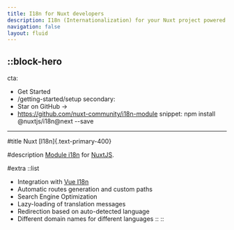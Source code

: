 ```yaml
---
title: I18n for Nuxt developers
description: I18n (Internationalization) for your Nuxt project powered by Vue I18n
navigation: false
layout: fluid
---
```


::block-hero
---
cta:
  - Get Started
  - /getting-started/setup
secondary:
  - Star on GitHub →
  - https://github.com/nuxt-community/i18n-module
snippet: npm install @nuxtjs/i18n@next --save
---

#title
Nuxt [I18n]{.text-primary-400}

#description
[Module i18n](https://github.com/nuxt-community/i18n-module) for [NuxtJS](https://nuxtjs.org).

#extra
  ::list
  - Integration with [Vue I18n](https://vue-i18n.intlify.dev/)
  - Automatic routes generation and custom paths
  - Search Engine Optimization
  - Lazy-loading of translation messages
  - Redirection based on auto-detected language
  - Different domain names for different languages
  ::
::
